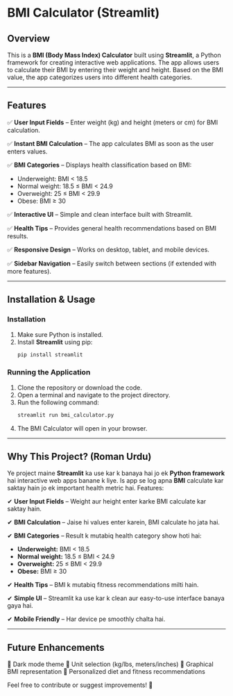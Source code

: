 # BMI Calculator (Streamlit)

## Overview
This is a **BMI (Body Mass Index) Calculator** built using **Streamlit**, a Python framework for creating interactive web applications. The app allows users to calculate their BMI by entering their weight and height. Based on the BMI value, the app categorizes users into different health categories.

---

## Features
✅ **User Input Fields** – Enter weight (kg) and height (meters or cm) for BMI calculation.

✅ **Instant BMI Calculation** – The app calculates BMI as soon as the user enters values.

✅ **BMI Categories** – Displays health classification based on BMI:
   - Underweight: BMI < 18.5
   - Normal weight: 18.5 ≤ BMI < 24.9
   - Overweight: 25 ≤ BMI < 29.9
   - Obese: BMI ≥ 30

✅ **Interactive UI** – Simple and clean interface built with Streamlit.

✅ **Health Tips** – Provides general health recommendations based on BMI results.

✅ **Responsive Design** – Works on desktop, tablet, and mobile devices.

✅ **Sidebar Navigation** – Easily switch between sections (if extended with more features).

---

## Installation & Usage

### Installation
1. Make sure Python is installed.
2. Install **Streamlit** using pip:
   ```sh
   pip install streamlit
   ```

### Running the Application
1. Clone the repository or download the code.
2. Open a terminal and navigate to the project directory.
3. Run the following command:
   ```sh
   streamlit run bmi_calculator.py
   ```
4. The BMI Calculator will open in your browser.

---

## Why This Project? (Roman Urdu)
Ye project maine **Streamlit** ka use kar k banaya hai jo ek **Python framework** hai interactive web apps banane k liye. Is app se log apna **BMI** calculate kar saktay hain jo ek important health metric hai. Features:

✔ **User Input Fields** – Weight aur height enter karke BMI calculate kar saktay hain.

✔ **BMI Calculation** – Jaise hi values enter karein, BMI calculate ho jata hai.

✔ **BMI Categories** – Result k mutabiq health category show hoti hai:
   - **Underweight:** BMI < 18.5
   - **Normal weight:** 18.5 ≤ BMI < 24.9
   - **Overweight:** 25 ≤ BMI < 29.9
   - **Obese:** BMI ≥ 30

✔ **Health Tips** – BMI k mutabiq fitness recommendations milti hain.

✔ **Simple UI** – Streamlit ka use kar k clean aur easy-to-use interface banaya gaya hai.

✔ **Mobile Friendly** – Har device pe smoothly chalta hai.

---

## Future Enhancements
🔹 Dark mode theme
🔹 Unit selection (kg/lbs, meters/inches)
🔹 Graphical BMI representation
🔹 Personalized diet and fitness recommendations

Feel free to contribute or suggest improvements! 🚀

